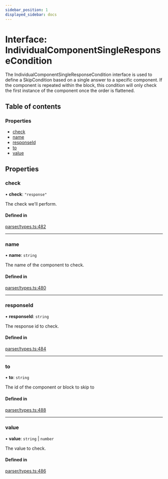 ```yaml
---
sidebar_position: 1
displayed_sidebar: docs
---
```


# Interface: IndividualComponentSingleResponseCondition

The IndividualComponentSingleResponseCondition interface is used to define a SkipCondition based on a single answer to a specific component. If the component is repeated within the block, this condition will only check the first instance of the component once the order is flattened.

## Table of contents

### Properties

- [check](IndividualComponentSingleResponseCondition.md#check)
- [name](IndividualComponentSingleResponseCondition.md#name)
- [responseId](IndividualComponentSingleResponseCondition.md#responseid)
- [to](IndividualComponentSingleResponseCondition.md#to)
- [value](IndividualComponentSingleResponseCondition.md#value)

## Properties

### check

• **check**: ``"response"``

The check we'll perform.

#### Defined in

[parser/types.ts:482](https://github.com/revisit-studies/study/blob/bdd28e8/src/parser/types.ts#L482)

___

### name

• **name**: `string`

The name of the component to check.

#### Defined in

[parser/types.ts:480](https://github.com/revisit-studies/study/blob/bdd28e8/src/parser/types.ts#L480)

___

### responseId

• **responseId**: `string`

The response id to check.

#### Defined in

[parser/types.ts:484](https://github.com/revisit-studies/study/blob/bdd28e8/src/parser/types.ts#L484)

___

### to

• **to**: `string`

The id of the component or block to skip to

#### Defined in

[parser/types.ts:488](https://github.com/revisit-studies/study/blob/bdd28e8/src/parser/types.ts#L488)

___

### value

• **value**: `string` \| `number`

The value to check.

#### Defined in

[parser/types.ts:486](https://github.com/revisit-studies/study/blob/bdd28e8/src/parser/types.ts#L486)
